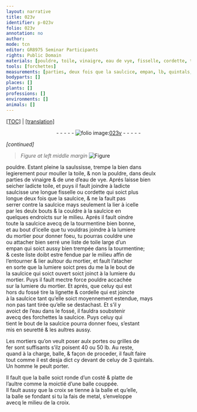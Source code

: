 ```yaml
---
layout: narrative
title: 023v
identifier: p-023v
folio: 023v
annotation: no
author:
mode: tcn
editor: GR8975 Seminar Participants
rights: Public Domain
materials: [pouldre, toile, vinaigre, eau de vye, fisselle, cordette, tourmentine, mortier, lignette, cordelle, eau, fer, metal]
tools: [forchettes]
measurements: [parties, deux fois que la saulcice, empan, lb, quintals, moictié]
bodyparts: []
places: []
plants: []
professions: []
environments: []
animals: []
---
```


 <p><a href="{{ site.baseurl }}/normalized/">[TOC]</a> | <a href="{{ site.baseurl }}/texts/p-023v_tl/" target="_blank">[translation]</a></p><div class="folio" align="center">- - - - - <a href="http://gallica.bnf.fr/ark:/12148/btv1b10500001g/f52.image" target="_blank"><img src="https://cu-mkp.github.io/2017-workshop-edition/assets/photo-icon.png" alt="folio image: " style="display:inline-block; margin-bottom:-3px;"/>023v</a> - - - - - </div>  
 
*[continued]*
  
> *Figure*
> *at left middle margin*
> <a href="https://drive.google.com/open?id=0B9-oNrvWdlO5Tm4ySC1wcUx6Yzg" target="_blank"><img src="https://cu-mkp.github.io/GR8975-edition/assets/photo-icon.png" alt="Figure" style="display:inline-block; margin-bottom:-3px;"/></a>
 
<span class="m">pouldre</span>. Estant pleine la saulssisse, trempe la <span class="del">bien dans</span><br/> legierem<span class="exp">ent</span> pour mouller la <span class="m">toile</span>, & non la <span class="m">pouldre</span>, dans deulx<br/> <span class="ms">parties</span> de <span class="m">vinaigre</span> & <span class="del">de</span> une d’<span class="m">eau de vye</span>. Aprés laisse bien<br/> seicher ladicte <span class="m">toile</span>, et puys il fault joindre à ladicte<br/> saulcisse une longue <span class="m">fisselle</span> ou <span class="m">cordette</span> qui soict plus<br/> longue <span class="ms">deux fois que la saulcice</span>, & ne la fault pas<br/> serrer contre la saulcice mays seulem<span class="exp">ent</span> la lier à icelle<br/> par les deulx bouts & la couldre à la saulcice en<br/> quelques endroicts sur le milieu. Aprés il fault oindre<br/> toute la saulcice avecq de la <span class="m">tourmentine</span> bien bonne,<br/> et au bout d’icelle que tu vouldras joindre à la lumiere<br/> du <span class="m">mortier</span> pour donner foeu, tu pourras couldre <span class="del">une</span><br/> ou attacher bien serré une liste de <span class="m">toile</span> large d’un<br/> <span class="ms">empan</span> qui soict aussy bien trempée dans la <span class="m">tourmentine</span>;<br/> & ceste liste doibt estre fendue par le milieu affin de<br/> l’entourner & lier aultour du <span class="m">mortier</span>, et fault l’atacher<br/> en sorte que <span class="del">la lumiere soict pres d<span class="del">u m</span>e la</span> le bout de<br/> la saulcice qui soict ouvert soict joinct à la lumiere du<br/> <span class="m">mortier</span>. Puys il fault mectre force <span class="m">pouldre</span> accachée<br/> sur la lumiere du <span class="m">mortier</span>. Et aprés, que celuy qui est<br/> hors du fossé tire la <span class="m">lignette</span> & <span class="m">cordelle</span> qui est joincte<br/> à la saulcice tant qu’elle soict moyennem<span class="exp">ent</span> estendue, mays<br/> non pas tant tirée qu’elle se destachast. Et s’il y<br/> avoict de l’<span class="m">eau</span> dans le fossé, il fauldra soubstenir<br/> avecq des <span class="tl">forchettes</span> la saulcice. Puys celuy qui<br/> tient le bout de la saulcice pourra donner foeu, s’estant<br/> mis en seuretté & les aultres aussy.
 
 
  
Les mortiers qu’on veult poser aulx portes ou grilles de<br/> <span class="m">fer</span> sont suffisants s’ilz poisent 40 ou 50 <span class="ms">lb</span>. Au reste,<br/> quand à la charge, balle, & façon de proceder, il fault faire<br/> tout co<span class="exp">mm</span>e il est desja dict cy devant de celuy de 3 <span class="ms">quintals</span>.<br/> Un homme le peult porter.
 
 
  
Il fault que la balle soict ronde d’un costé & platte de<br/> l’aultre co<span class="exp">mm</span>e la <span class="ms">moictié</span> d’une balle couppée.<br/> Il fault aussy que la croix se tienne à la balle et qu’elle,<br/> la balle se fondant si tu la fais de <span class="m">metal</span>, s’enveloppe<br/> avecq le milieu de la croix.
 
 